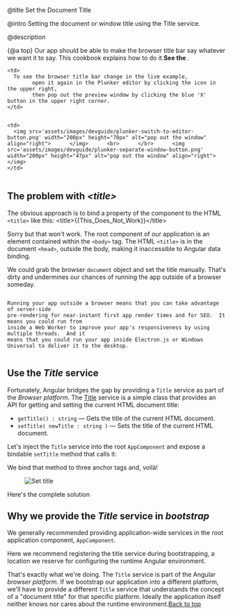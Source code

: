 @title
Set the Document Title

@intro
Setting the document or window title using the Title service.

@description


{@a top}
Our app should be able to make the browser title bar say whatever we want it to say.
This cookbook explains how to do it.**See the <live-example name="cb-set-document-title"></live-example>**.

<table>

  <tr>

    <td>
      To see the browser title bar change in the live example,      
            open it again in the Plunker editor by clicking the icon in the upper right,      
            then pop out the preview window by clicking the blue 'X' button in the upper right corner.
    </td>


    <td>
      <img src='assets/images/devguide/plunker-switch-to-editor-button.png' width="200px" height="70px" alt="pop out the window" align="right">      </img>      <br>      </br>      <img src='assets/images/devguide/plunker-separate-window-button.png' width="200px" height="47px" alt="pop out the window" align="right">      </img>
    </td>


  </tr>


</table>

## The problem with *&lt;title&gt;*

The obvious approach is to bind a property of the component to the HTML `<title>` like this:
<code-example format=''>
  &lt;title&gt;{{This_Does_Not_Work}}&lt;/title&gt;
</code-example>

Sorry but that won't work.
The root component of our application is an element contained within the `<body>` tag.
The HTML `<title>` is in the document `<head>`, outside the body, making it inaccessible to Angular data binding.

We could grab the browser `document` object and set the title manually.
That's dirty and undermines our chances of running the app outside of a browser someday.

~~~ {.l-sub-section}

Running your app outside a browser means that you can take advantage of server-side
pre-rendering for near-instant first app render times and for SEO.  It means you could run from
inside a Web Worker to improve your app's responsiveness by using multiple threads.  And it
means that you could run your app inside Electron.js or Windows Universal to deliver it to the desktop.


~~~

## Use the *Title* service
Fortunately, Angular bridges the gap by providing a `Title` service as part of the *Browser platform*.
The [Title](api/platform-browser/index/Title-class) service is a simple class that provides an API
for getting and setting the current HTML document title:

* `getTitle() : string` &mdash; Gets the title of the current HTML document.
* `setTitle( newTitle : string )` &mdash; Sets the title of the current HTML document. 

Let's inject the `Title` service into the root `AppComponent` and expose a bindable `setTitle` method that calls it:


<code-example path="cb-set-document-title/src/app/app.component.ts" region="class" linenums="false">

</code-example>

We bind that method to three anchor tags and, voilà!
<figure class='image-display'>
  <img src="assets/images/cookbooks/set-document-title/set-title-anim.gif" alt="Set title">  </img>
</figure>

Here's the complete solution


<code-tabs>

  <code-pane title="src/main.ts" path="cb-set-document-title/src/main.ts">

  </code-pane>


  <code-pane title="src/app/app.module.ts" path="cb-set-document-title/src/app/app.module.ts">

  </code-pane>


  <code-pane title="src/app/app.component.ts" path="cb-set-document-title/src/app/app.component.ts">

  </code-pane>


</code-tabs>


## Why we provide the *Title* service in *bootstrap*

We generally recommended providing application-wide services in the root application component, `AppComponent`.

Here we recommend registering the title service during bootstrapping,
a location we reserve for configuring the runtime Angular environment.

That's exactly what we're doing.
The `Title` service is part of the Angular *browser platform*.
If we bootstrap our application into a different platform,
we'll have to provide a different `Title` service that understands the concept of a "document title" for that specific platform.
Ideally the application itself neither knows nor cares about the runtime environment.[Back to top](guide/set-document-title#top)